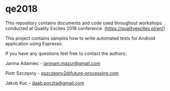 ﻿# qe2018

This repository contains documents and code used throughout workshops conducted at Quality Excites 2018 conference. (https://qualityexcites.pl/en/)

This project contains samples how to write automated tests for Android application using Espresso.

If you have any questions feel free to contact the authors:

Janina Adamiec - janinam.mazur@gmail.com

Piotr Szczęsny - pszczesny2@future-processing.com

Jakub Kuc - daab.poczta@gmail.com
